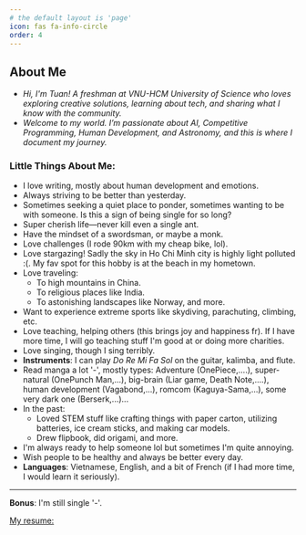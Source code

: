 ```yaml
---
# the default layout is 'page'
icon: fas fa-info-circle
order: 4
---
```


<!-- > Add Markdown syntax content to file `_tabs/about.md`{: .filepath } and it will show up on this page.

#
{: .prompt-tip } -->

## About Me  

- *Hi, I'm Tuan! A freshman at VNU-HCM University of Science who loves exploring creative solutions, learning about tech, and sharing what I know with the community.*  
- *Welcome to my world. I’m passionate about AI, Competitive Programming, Human Development, and Astronomy, and this is where I document my journey.*  

### Little Things About Me:  
- I love writing, mostly about human development and emotions.  
- Always striving to be better than yesterday.  
- Sometimes seeking a quiet place to ponder, sometimes wanting to be with someone. Is this a sign of being single for so long?  
- Super cherish life—never kill even a single ant.  
- Have the mindset of a swordsman, or maybe a monk.  
- Love challenges (I rode 90km with my cheap bike, lol).
- Love stargazing! Sadly the sky in Ho Chi Minh city is highly light polluted :(. My fav spot for this hobby is at the beach in my hometown.
- Love traveling:  
  - To high mountains in China.  
  - To religious places like India.  
  - To astonishing landscapes like Norway, and more.  
- Want to experience extreme sports like skydiving, parachuting, climbing, etc.  
- Love teaching, helping others (this brings joy and happiness fr). If I have more time, I will go teaching stuff I'm good at or doing more charities.
- Love singing, though I sing terribly.
- **Instruments**: I can play *Do Re Mi Fa Sol* on the guitar, kalimba, and flute.
- Read manga a lot '-', mostly types: Adventure (OnePiece,....), super-natural (OnePunch Man,...), big-brain (Liar game, Death Note,....), human development (Vagabond,...), romcom (Kaguya-Sama,...), some very dark one (Berserk,...)...
- In the past:  
  - Loved STEM stuff like crafting things with paper carton, utilizing batteries, ice cream sticks, and making car models.  
  - Drew flipbook, did origami, and more.  
- I'm always ready to help someone lol but sometimes I'm quite annoying.
- Wish people to be healthy and always be better every day.  
- **Languages**: Vietnamese, English, and a bit of French (if I had more time, I would learn it seriously).  

---  

**Bonus**: I'm still single '-'.  


[My resume:](/assets/resume/my_resume.pdf) 